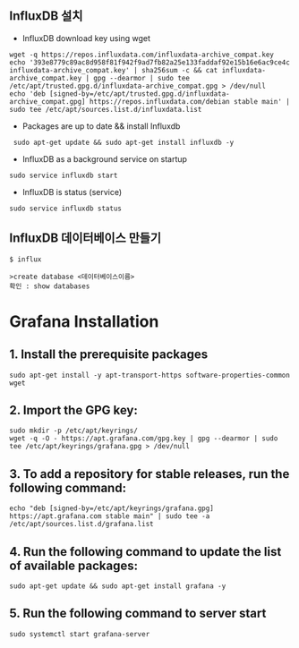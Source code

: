 ## InfluxDB 설치
  - InfluxDB download key using wget
```
wget -q https://repos.influxdata.com/influxdata-archive_compat.key
echo '393e8779c89ac8d958f81f942f9ad7fb82a25e133faddaf92e15b16e6ac9ce4c influxdata-archive_compat.key' | sha256sum -c && cat influxdata-archive_compat.key | gpg --dearmor | sudo tee /etc/apt/trusted.gpg.d/influxdata-archive_compat.gpg > /dev/null
echo 'deb [signed-by=/etc/apt/trusted.gpg.d/influxdata-archive_compat.gpg] https://repos.influxdata.com/debian stable main' | sudo tee /etc/apt/sources.list.d/influxdata.list
```

  - Packages are up to date && install Influxdb
```
 sudo apt-get update && sudo apt-get install influxdb -y
```

  - InfluxDB as a background service on startup
```
sudo service influxdb start
```

  - InfluxDB is status (service)
```
sudo service influxdb status
```

## InfluxDB 데이터베이스 만들기

```
$ influx

>create database <데이터베이스이름>
확인 : show databases
```

# Grafana Installation
  ## 1. Install the prerequisite packages
```
sudo apt-get install -y apt-transport-https software-properties-common wget
```
  ## 2. Import the GPG key:
```
sudo mkdir -p /etc/apt/keyrings/
wget -q -O - https://apt.grafana.com/gpg.key | gpg --dearmor | sudo tee /etc/apt/keyrings/grafana.gpg > /dev/null
```
  ## 3. To add a repository for stable releases, run the following command:
```
echo "deb [signed-by=/etc/apt/keyrings/grafana.gpg] https://apt.grafana.com stable main" | sudo tee -a /etc/apt/sources.list.d/grafana.list
```
  ## 4. Run the following command to update the list of available packages:
```
sudo apt-get update && sudo apt-get install grafana -y

```
  ## 5. Run the following command to server start
```
sudo systemctl start grafana-server
```
